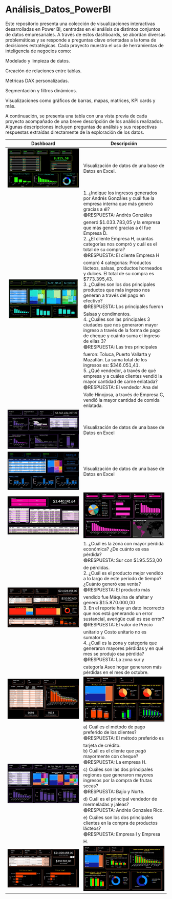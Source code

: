 # Análisis_Datos_PowerBI

Este repositorio presenta una colección de visualizaciones interactivas desarrolladas en Power BI, centradas en el análisis de distintos conjuntos de datos empresariales. A través de estos dashboards, se abordan diversas problemáticas y se responde a preguntas clave orientadas a la toma de decisiones estratégicas.
Cada proyecto muestra el uso de herramientas de inteligencia de negocios como:

Modelado y limpieza de datos.

Creación de relaciones entre tablas.

Métricas DAX personalizadas.

Segmentación y filtros dinámicos.

Visualizaciones como gráficos de barras, mapas, matrices, KPI cards y más.

A continuación, se presenta una tabla con una vista previa de cada proyecto acompañado de una breve descripción de los análisis realizados. Algunas descripciones incluyen preguntas de análisis y sus respectivas respuestas extraídas directamente de la exploración de los datos.

| Dashboard | Descripción |
|--------|-------------|
| ![Logo](https://github.com/FrennyMC/Analisis_Datos_PowerBI/blob/e2fd1528733e696be548347610f1fb6d36e87e28/Proyecto%201/PROYECTO%201.jpg) | Visualización de datos de una base de Datos en Excel. |
| ![Logo](https://github.com/FrennyMC/Analisis_Datos_PowerBI/blob/e2fd1528733e696be548347610f1fb6d36e87e28/Proyecto%202/PROYECTO%202.jpg) | 1. ¿Indique los ingresos generados por Andrés Gonzáles y cuál fue la empresa interna que más generó gracias a él?<br>🟢RESPUESTA: Andrés Gonzáles generó $1.033.783,05 y la empresa que más generó gracias a él fue Empresa D.<br>2. ¿El cliente Empresa H, cuántas categorías nos compró y cuál es el total de su compra?<br>🟢RESPUESTA: El cliente Empresa H compró 4 categorías: Productos lácteos, salsas, productos horneados y dulces. El total de su compra es $773.395,43.<br>3. ¿Cuáles son los dos principales productos que más ingreso nos generan a través del pago en efectivo?<br>🟢RESPUESTA: Los principales fueron Salsas y condimentos.<br>4. ¿Cuáles son las principales 3 ciudades que nos generaron mayor ingreso a través de la forma de pago de cheque y cuánto suma el ingreso de ellas 3?<br>🟢RESPUESTA: Las tres principales fueron: Toluca, Puerto Vallarta y Mazatlán. La suma total de los ingresos es: $346.051,41.<br>5. ¿Qué vendedor, a través de qué empresa y a cuáles clientes vendió la mayor cantidad de carne enlatada?<br>🟢RESPUESTA: El vendedor Ana del Valle Hinojosa, a través de Empresa C, vendió la mayor cantidad de comida enlatada. |
| ![Logo](https://github.com/FrennyMC/Analisis_Datos_PowerBI/blob/e2fd1528733e696be548347610f1fb6d36e87e28/Proyecto%203/PROYECTO%203.jpg) | Visualización de datos de una base de Datos en Excel |
| ![Logo](https://github.com/FrennyMC/Analisis_Datos_PowerBI/blob/e2fd1528733e696be548347610f1fb6d36e87e28/Proyecto%204/PROYECTO%204.jpg) | Visualización de datos de una base de Datos en Excel |
| ![Logo](https://github.com/FrennyMC/Analisis_Datos_PowerBI/blob/e2fd1528733e696be548347610f1fb6d36e87e28/Proyecto%205/PROYECTO%205%20INFORME%201.jpg) | ![Logo](https://github.com/FrennyMC/Analisis_Datos_PowerBI/blob/e2fd1528733e696be548347610f1fb6d36e87e28/Proyecto%205/PROYECTO%205%20INFORME%202.jpg) |
| ![Logo](https://github.com/FrennyMC/Analisis_Datos_PowerBI/blob/e2fd1528733e696be548347610f1fb6d36e87e28/Proyecto%206/PROYECTO%206%20INFORME%201.jpg) | 1. ¿Cuál es la zona con mayor pérdida económica? ¿De cuánto es esa pérdida?<br>🟢RESPUESTA: Sur con $195.553,00 de pérdidas.<br>2. ¿Cuál es el producto mejor vendido a lo largo de este período de tiempo? ¿Cuánto generó esa venta?<br>🟢RESPUESTA: El producto más vendido fue Máquina de afeitar y generó $15.870.000,00<br>3. En el reporte hay un dato incorrecto que nos está generando un error sustancial, averigüe cuál es ese error?<br>🟢RESPUESTA: El valor de Precio unitario y Costo unitario no es sumatorio.<br>4. ¿Cuál es la zona y categoría que generaron mayores pérdidas y en qué mes se produjo esa pérdida?<br>🟢RESPUESTA: La zona sur y categoría Aseo hogar generaron más pérdidas en el mes de octubre. |
| ![Logo](https://github.com/FrennyMC/Analisis_Datos_PowerBI/blob/e2fd1528733e696be548347610f1fb6d36e87e28/Proyecto%207/PROYECTO%207%20INFORME%201.jpg) | ![Logo](https://github.com/FrennyMC/Analisis_Datos_PowerBI/blob/e2fd1528733e696be548347610f1fb6d36e87e28/Proyecto%207/PROYECTO%207%20INFORME%203.jpg) |
| ![Logo](https://github.com/FrennyMC/Analisis_Datos_PowerBI/blob/e2fd1528733e696be548347610f1fb6d36e87e28/Proyecto%208/PROYECTO%208.jpg) | a) Cuál es el método de pago preferido de los clientes?<br>🟢RESPUESTA: El método preferido es tarjeta de crédito.<br>b) Cuál es el cliente que pagó mayormente con cheque?<br>🟢RESPUESTA: La empresa H.<br>c) Cuáles son las dos principales regiones que generaron mayores ingresos por la compra de frutas secas?<br>🟢RESPUESTA:  Bajío y Norte.<br>d) Cuál es el principal vendedor de mermeladas y jaleas? <br>🟢RESPUESTA: Andrés Gonzales Rico.<br>e) Cuáles son los dos principales clientes en la compra de productos lácteos?<br>🟢RESPUESTA: Empresa I y Empresa H. |
| ![Logo](https://github.com/FrennyMC/Analisis_Datos_PowerBI/blob/e2fd1528733e696be548347610f1fb6d36e87e28/Proyecto%209/PROYECTO%209%20INFORME%201.jpg) | ![Logo](https://github.com/FrennyMC/Analisis_Datos_PowerBI/blob/e2fd1528733e696be548347610f1fb6d36e87e28/Proyecto%209/PROYECTO%208%20INFORME%202.jpg) |


